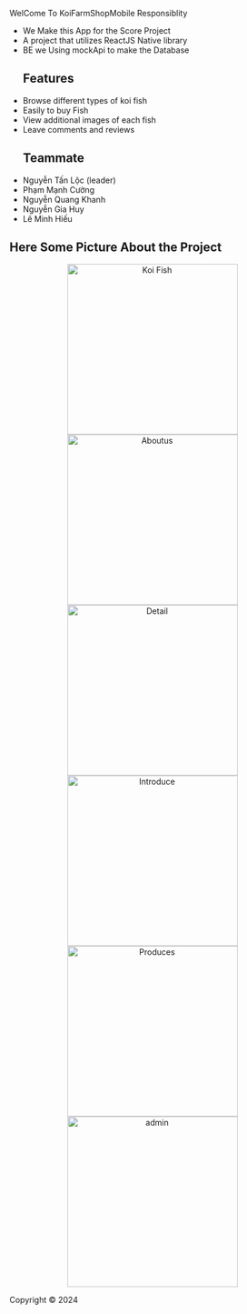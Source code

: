 WelCome To KoiFarmShopMobile Responsiblity
- We Make this App for the Score Project
- A project that utilizes ReactJS Native library
- BE we Using mockApi to make the Database
  ## Features
- Browse different types of koi fish
- Easily to buy Fish 
- View additional images of each fish
- Leave comments and reviews
  ## Teammate
- Nguyễn Tấn Lộc (leader)
- Phạm Mạnh Cường
- Nguyễn Quang Khanh
- Nguyễn Gia Huy
- Lê Minh Hiếu
## Here Some Picture About the Project 
<p align="center">
  <img src="https://github.com/NguyenLock/KoiFarmShopMobile/blob/master/assets/login.jpg" width="300" alt="Koi Fish">
  <img src= "https://github.com/NguyenLock/KoiFarmShopMobile/blob/master/assets/Aboutus.jpg" width ="300" alt= "Aboutus">
  <img src= "https://github.com/NguyenLock/KoiFarmShopMobile/blob/master/assets/Detail.jpg" width ="300" alt= "Detail">
  <img src= "https://github.com/NguyenLock/KoiFarmShopMobile/blob/master/assets/Introduce.png" width ="300" alt= "Introduce">
  <img src= "https://github.com/NguyenLock/KoiFarmShopMobile/blob/master/assets/fileReadme/Products.png" width ="300" alt= "Produces">
  <img src= "https://github.com/NguyenLock/KoiFarmShopMobile/blob/master/assets/fileReadme/Admin.png" width="300" alt="admin">
  
</p>
Copyright © 2024
